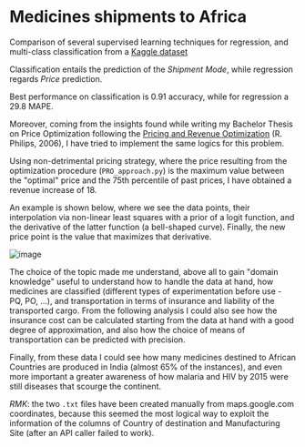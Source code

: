 # Medicines shipments to Africa
Comparison of several supervised learning techniques for regression, and multi-class classification from a [Kaggle dataset](https://www.kaggle.com/divyeshardeshana/supply-chain-shipment-pricing-data)

Classification entails the prediction of the *Shipment Mode*, while regression regards *Price* prediction.

Best performance on classification is $0.91$ accuracy, while for regression a $29.8%$ MAPE.

Moreover, coming from the insights found while writing my Bachelor Thesis on Price Optimization following the [Pricing and Revenue Optimization](https://www.sup.org/books/title/?id=31628) (R. Philips, 2006), I have tried to implement the same logics for this problem.

Using non-detrimental pricing strategy, where the price resulting from the optimization procedure (`PRO_approach.py`) is the maximum value between the "optimal" price and the 75th percentile of past prices, I have obtained a revenue increase of $18%$.

An example is shown below, where we see the data points, their interpolation via non-linear least squares with a prior of a logit function, and the derivative of the latter function (a bell-shaped curve). Finally, the new price point is the value that maximizes that derivative.

![image](https://user-images.githubusercontent.com/61026948/231292473-c83493dc-3f03-4340-b1d6-99812e6e16f2.png)


The choice of the topic made me understand, above all to gain
"domain knowledge" useful to understand how to handle the data at hand,
how medicines are classified (different types of experimentation before use - PQ, PO, ...),
and transportation in terms of insurance and liability of the transported cargo.
From the following analysis I could also see how the insurance cost can be calculated
starting from the data at hand with a good degree of approximation,
and also how the choice of means of transportation can be predicted with precision.

Finally, from these data I could see how many medicines destined to African Countries
are produced in India (almost 65% of the instances), and even more important a greater
awareness of how malaria and HIV by 2015 were still diseases that scourge the continent.


_*RMK*_: the two `.txt` files have been created manually from maps.google.com coordinates,
because this seemed the most logical way to exploit the information of the columns
of Country of destination and Manufacturing Site (after an API caller failed to work).
